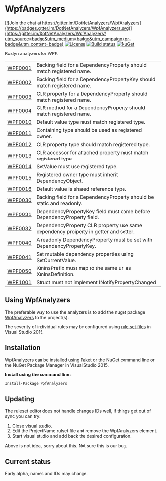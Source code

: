 # WpfAnalyzers

[![Join the chat at https://gitter.im/DotNetAnalyzers/WpfAnalyzers](https://badges.gitter.im/DotNetAnalyzers/WpfAnalyzers.svg)](https://gitter.im/DotNetAnalyzers/WpfAnalyzers?utm_source=badge&utm_medium=badge&utm_campaign=pr-badge&utm_content=badge)
[![License](https://img.shields.io/badge/license-MIT-blue.svg)](LICENSE)
[![Build status](https://ci.appveyor.com/api/projects/status/25nvar8j6evtmtg4/branch/master?svg=true)](https://ci.appveyor.com/project/JohanLarsson/wpfanalyzers-twfog/branch/master)
[![NuGet](https://img.shields.io/nuget/v/WpfAnalyzers.svg)](https://www.nuget.org/packages/WpfAnalyzers/)

Roslyn analyzers for WPF.

<!-- start generated table -->
<table>
<tr>
  <td><a href="https://github.com/DotNetAnalyzers/WpfAnalyzers/tree/master/documentation/WPF0001.md">WPF0001</a></td>
  <td>Backing field for a DependencyProperty should match registered name.</td>
</tr>
<tr>
  <td><a href="https://github.com/DotNetAnalyzers/WpfAnalyzers/tree/master/documentation/WPF0002.md">WPF0002</a></td>
  <td>Backing field for a DependencyPropertyKey should match registered name.</td>
</tr>
<tr>
  <td><a href="https://github.com/DotNetAnalyzers/WpfAnalyzers/tree/master/documentation/WPF0003.md">WPF0003</a></td>
  <td>CLR property for a DependencyProperty should match registered name.</td>
</tr>
<tr>
  <td><a href="https://github.com/DotNetAnalyzers/WpfAnalyzers/tree/master/documentation/WPF0004.md">WPF0004</a></td>
  <td>CLR method for a DependencyProperty should match registered name.</td>
</tr>
<tr>
  <td><a href="https://github.com/DotNetAnalyzers/WpfAnalyzers/tree/master/documentation/WPF0010.md">WPF0010</a></td>
  <td>Default value type must match registered type.</td>
</tr>
<tr>
  <td><a href="https://github.com/DotNetAnalyzers/WpfAnalyzers/tree/master/documentation/WPF0011.md">WPF0011</a></td>
  <td>Containing type should be used as registered owner.</td>
</tr>
<tr>
  <td><a href="https://github.com/DotNetAnalyzers/WpfAnalyzers/tree/master/documentation/WPF0012.md">WPF0012</a></td>
  <td>CLR property type should match registered type.</td>
</tr>
<tr>
  <td><a href="https://github.com/DotNetAnalyzers/WpfAnalyzers/tree/master/documentation/WPF0013.md">WPF0013</a></td>
  <td>CLR accessor for attached property must match registered type.</td>
</tr>
<tr>
  <td><a href="https://github.com/DotNetAnalyzers/WpfAnalyzers/tree/master/documentation/WPF0014.md">WPF0014</a></td>
  <td>SetValue must use registered type.</td>
</tr>
<tr>
  <td><a href="https://github.com/DotNetAnalyzers/WpfAnalyzers/tree/master/documentation/WPF0015.md">WPF0015</a></td>
  <td>Registered owner type must inherit DependencyObject.</td>
</tr>
<tr>
  <td><a href="https://github.com/DotNetAnalyzers/WpfAnalyzers/tree/master/documentation/WPF0016.md">WPF0016</a></td>
  <td>Default value is shared reference type.</td>
</tr>
<tr>
  <td><a href="https://github.com/DotNetAnalyzers/WpfAnalyzers/tree/master/documentation/WPF0030.md">WPF0030</a></td>
  <td>Backing field for a DependencyProperty should be static and readonly.</td>
</tr>
<tr>
  <td><a href="https://github.com/DotNetAnalyzers/WpfAnalyzers/tree/master/documentation/WPF0031.md">WPF0031</a></td>
  <td>DependencyPropertyKey field must come before DependencyProperty field.</td>
</tr>
<tr>
  <td><a href="https://github.com/DotNetAnalyzers/WpfAnalyzers/tree/master/documentation/WPF0032.md">WPF0032</a></td>
  <td>DependencyProperty CLR property use same dependency proiperty in getter and setter.</td>
</tr>
<tr>
  <td><a href="https://github.com/DotNetAnalyzers/WpfAnalyzers/tree/master/documentation/WPF0040.md">WPF0040</a></td>
  <td>A readonly DependencyProperty must be set with DependencyPropertyKey.</td>
</tr>
<tr>
  <td><a href="https://github.com/DotNetAnalyzers/WpfAnalyzers/tree/master/documentation/WPF0041.md">WPF0041</a></td>
  <td>Set mutable dependency properties using SetCurrentValue.</td>
</tr>
<tr>
  <td><a href="https://github.com/DotNetAnalyzers/WpfAnalyzers/tree/master/documentation/WPF0050.md">WPF0050</a></td>
  <td>XmlnsPrefix must map to the same url as XmlnsDefinition.</td>
</tr>
<tr>
  <td><a href="https://github.com/DotNetAnalyzers/WpfAnalyzers/tree/master/documentation/WPF1001.md">WPF1001</a></td>
  <td>Struct must not implement INotifyPropertyChanged</td>
</tr>
<table>
<!-- end generated table -->

## Using WpfAnalyzers

The preferable way to use the analyzers is to add the nuget package [WpfAnalyzers](https://www.nuget.org/packages/WpfAnalyzers/)
to the project(s).

The severity of individual rules may be configured using [rule set files](https://msdn.microsoft.com/en-us/library/dd264996.aspx)
in Visual Studio 2015.

## Installation

WpfAnalyzers can be installed using [Paket](https://fsprojects.github.io/Paket/) or the NuGet command line or the NuGet Package Manager in Visual Studio 2015.


**Install using the command line:**
```bash
Install-Package WpfAnalyzers
```

## Updating

The ruleset editor does not handle changes IDs well, if things get out of sync you can try:

1) Close visual studio.
2) Edit the ProjectName.rulset file and remove the WpfAnalyzers element.
3) Start visual studio and add back the desired configuration.

Above is not ideal, sorry about this. Not sure this is our bug.


## Current status

Early alpha, names and IDs may change.